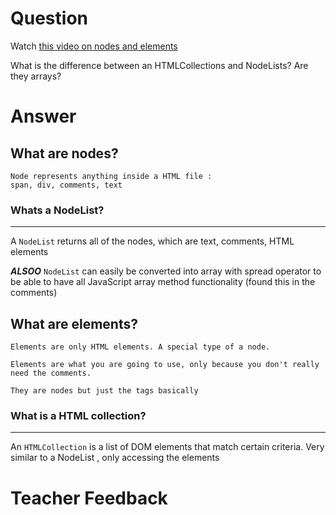 # Question
Watch [this video on nodes and elements](https://www.youtube.com/watch?v=rhvec8cXLlo)

What is the difference between an HTMLCollections and NodeLists? Are they arrays?

# Answer
## What are nodes?
    Node represents anything inside a HTML file : 
    span, div, comments, text
    
### Whats a NodeList?
___
A `NodeList` returns all of the nodes, which are text, comments, HTML elements


***ALSOO*** `NodeList` can easily be converted into array with spread operator to be able to have all JavaScript array method functionality (found this in the comments)

## What are elements?
    Elements are only HTML elements. A special type of a node. 
    
    Elements are what you are going to use, only because you don't really need the comments. 
    
    They are nodes but just the tags basically

### What is a HTML collection?
___
An `HTMLCollection` is a list of DOM elements that match certain criteria. Very similar to a NodeList , only accessing the elements
# Teacher Feedback
